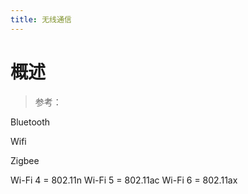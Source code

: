 ```yaml
---
title: 无线通信
---
```


# 概述

> 参考：

Bluetooth

Wifi

Zigbee


Wi-Fi 4 = 802.11n
Wi-Fi 5 = 802.11ac
Wi-Fi 6 = 802.11ax